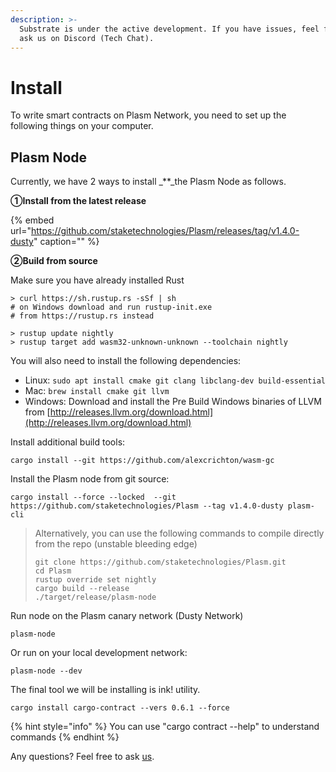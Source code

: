 ```yaml
---
description: >-
  Substrate is under the active development. If you have issues, feel free to
  ask us on Discord (Tech Chat).
---
```


# Install

To write smart contracts on Plasm Network, you need to set up the following things on your computer.

## Plasm Node

Currently, we have 2 ways to install \_\*\*\_the Plasm Node as follows.

**①Install from the latest release**

{% embed url="https://github.com/staketechnologies/Plasm/releases/tag/v1.4.0-dusty" caption="" %}

**②Build from source**

Make sure you have already installed Rust

```text
> curl https://sh.rustup.rs -sSf | sh
# on Windows download and run rustup-init.exe
# from https://rustup.rs instead

> rustup update nightly
> rustup target add wasm32-unknown-unknown --toolchain nightly
```

You will also need to install the following dependencies:

* Linux: `sudo apt install cmake git clang libclang-dev build-essential`
* Mac: `brew install cmake git llvm`
* Windows: Download and install the Pre Build Windows binaries of LLVM from [http://releases.llvm.org/download.html](http://releases.llvm.org/download.html)

Install additional build tools:

```text
cargo install --git https://github.com/alexcrichton/wasm-gc
```

Install the Plasm node from git source:

```text
cargo install --force --locked  --git https://github.com/staketechnologies/Plasm --tag v1.4.0-dusty plasm-cli
```

> Alternatively, you can use the following commands to compile directly from the repo \(unstable bleeding edge\)
>
> ```text
> git clone https://github.com/staketechnologies/Plasm.git
> cd Plasm
> rustup override set nightly
> cargo build --release
> ./target/release/plasm-node
> ```

Run node on the Plasm canary network \(Dusty Network\)

```text
plasm-node
```

Or run on your local development network:

```text
plasm-node --dev
```

The final tool we will be installing is ink! utility.

```text
cargo install cargo-contract --vers 0.6.1 --force
```

{% hint style="info" %}
You can use "cargo contract --help" to understand commands
{% endhint %}

Any questions? Feel free to ask [us](https://discord.gg/kH3Njpr).

